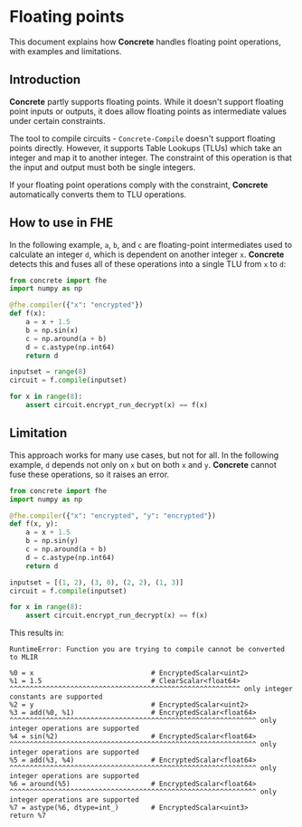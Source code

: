 # Floating points

This document explains how **Concrete** handles floating point operations, with examples and limitations.

## Introduction

**Concrete** partly supports floating points. While it doesn't support floating point inputs or outputs, it does allow floating points as intermediate values under certain constraints.

The tool to compile circuits - `Concrete-Compile` doesn't support floating points directly. However, it supports Table Lookups (TLUs) which take an integer and map it to another integer. The constraint of this operation is that the input and output must both be single integers.

If your floating point operations comply with the constraint, **Concrete** automatically converts them to TLU operations.

## How to use in FHE

In the following example, `a`, `b`, and `c` are floating-point intermediates used to calculate an integer `d`, which is dependent on another integer `x`. **Concrete** detects this and fuses all of these operations into a single TLU from `x` to `d`:

```python
from concrete import fhe
import numpy as np

@fhe.compiler({"x": "encrypted"})
def f(x):
    a = x + 1.5
    b = np.sin(x)
    c = np.around(a + b)
    d = c.astype(np.int64)
    return d

inputset = range(8)
circuit = f.compile(inputset)

for x in range(8):
    assert circuit.encrypt_run_decrypt(x) == f(x)
```

## Limitation

This approach works for many use cases, but not for all. In the following example, `d` depends not only on `x` but on both `x` and `y`. **Concrete** cannot fuse these operations, so it raises an error.

```python
from concrete import fhe
import numpy as np

@fhe.compiler({"x": "encrypted", "y": "encrypted"})
def f(x, y):
    a = x + 1.5
    b = np.sin(y)
    c = np.around(a + b)
    d = c.astype(np.int64)
    return d

inputset = [(1, 2), (3, 0), (2, 2), (1, 3)]
circuit = f.compile(inputset)

for x in range(8):
    assert circuit.encrypt_run_decrypt(x) == f(x)
```

This results in:

```
RuntimeError: Function you are trying to compile cannot be converted to MLIR

%0 = x                             # EncryptedScalar<uint2>
%1 = 1.5                           # ClearScalar<float64>
^^^^^^^^^^^^^^^^^^^^^^^^^^^^^^^^^^^^^^^^^^^^^^^^^^^^^^^^^ only integer constants are supported
%2 = y                             # EncryptedScalar<uint2>
%3 = add(%0, %1)                   # EncryptedScalar<float64>
^^^^^^^^^^^^^^^^^^^^^^^^^^^^^^^^^^^^^^^^^^^^^^^^^^^^^^^^^^^^^ only integer operations are supported
%4 = sin(%2)                       # EncryptedScalar<float64>
^^^^^^^^^^^^^^^^^^^^^^^^^^^^^^^^^^^^^^^^^^^^^^^^^^^^^^^^^^^^^ only integer operations are supported
%5 = add(%3, %4)                   # EncryptedScalar<float64>
^^^^^^^^^^^^^^^^^^^^^^^^^^^^^^^^^^^^^^^^^^^^^^^^^^^^^^^^^^^^^ only integer operations are supported
%6 = around(%5)                    # EncryptedScalar<float64>
^^^^^^^^^^^^^^^^^^^^^^^^^^^^^^^^^^^^^^^^^^^^^^^^^^^^^^^^^^^^^ only integer operations are supported
%7 = astype(%6, dtype=int_)        # EncryptedScalar<uint3>
return %7
```
